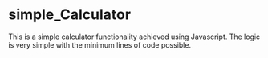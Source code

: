 # simple_Calculator
This is a simple calculator functionality achieved using Javascript. The logic is very simple with the minimum lines of code possible.
